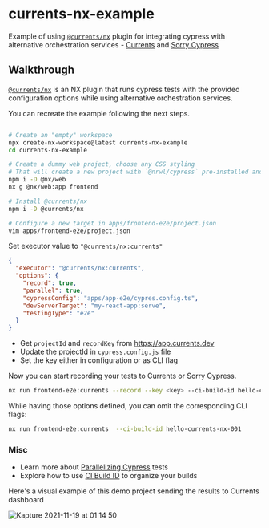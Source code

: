 # currents-nx-example

Example of using [`@currents/nx`](https://www.npmjs.com/package/@currents/nx) plugin for integrating cypress with alternative orchestration services - [Currents](https://currents.dev) and [Sorry Cypress](https://sorry-cypress.dev)

## Walkthrough

[`@currents/nx`](https://github.com/currents-dev/currents-nx/tree/main) is an NX plugin that runs cypress tests with the provided configuration options while using alternative orchestration services.

You can recreate the example following the next steps.

```sh

# Create an "empty" workspace
npx create-nx-workspace@latest currents-nx-example
cd currents-nx-example

# Create a dummy web project, choose any CSS styling
# That will create a new project with `@nrwl/cypress` pre-installed and configured
npm i -D @nx/web
nx g @nx/web:app frontend

# Install @currents/nx
npm i -D @currents/nx

# Configure a new target in apps/frontend-e2e/project.json
vim apps/frontend-e2e/project.json
```

Set executor value to `"@currents/nx:currents"`

```json
{
  "executor": "@currents/nx:currents",
  "options": {
    "record": true,
    "parallel": true,
    "cypressConfig": "apps/app-e2e/cypres.config.ts",
    "devServerTarget": "my-react-app:serve",
    "testingType": "e2e"
  }
}
```

- Get `projectId` and `recordKey` from https://app.currents.dev
- Update the projectId in `cypress.config.js` file
- Set the key either in configuration or as CLI flag

Now you can start recording your tests to Currents or Sorry Cypress.

```sh
nx run frontend-e2e:currents --record --key <key> --ci-build-id hello-currents-nx
```

While having those options defined, you can omit the corresponding CLI flags:

```sh
nx run frontend-e2e:currents  --ci-build-id hello-currents-nx-001
```

### Misc

- Learn more about [Parallelizing Cypress](https://currents.dev/readme/guides/parallelization) tests
- Explore how to use [CI Build ID](https://currents.dev/readme/guides/cypress-ci-build-id) to organize your builds

Here's a visual example of this demo project sending the results to Currents dashboard

![Kapture 2021-11-19 at 01 14 50](https://user-images.githubusercontent.com/1637928/142597762-3cc0009f-d030-46aa-b273-1c31300c65f6.gif)
